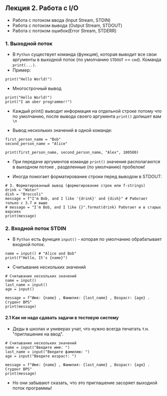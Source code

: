 ## Лекция 2. Работа с I/O

* Работа с потоком ввода (Input Stream, STDIN)
* Работа с потоком вывода (Output Stream, STDOUT)
* Работа с потоком ошибок(Error Stream, STDERR)


### 1. Выходной поток
* В `Python` существует команда (функция), которая выводит все свои аргументы в выходной поток (по умолчанию `STDOUT` == `cmd`). Команда `print(...)`.
* Пример:
```
print("Hello World!")
```

* Многострочный вывод
```
print("Hello World!")
print("I am uber programmer!")
```

* Каждый print() выводит информация на отдельной строке потому что по умолчанию, после вывода своего аргумента `print()` допишет вам `\n`

* Вывод нескольких значений в одной команде:
```
first_person_name = "Bob"
second_person_name = "Alice"

print(first_person_name, second_person_name, "Alex", 100500)
```
* При передаче аргументов команде `print()` значения располагаются в выходном потоке , разделенные (по умолчанию) пробелом!

* Иногда помогает форматирование строки перед выводом в STDOUT:
```
# 3. Форматированный вывод (форматирование строк или f-strings)
drink = "Water"
dish = "Broccoli"
message = f"I'm Bob, and I like '{drink}' and {dish}" # Работает только с 3.7 и выше
# message = "I'm Bob, and I like {}".format(drink) Работает и в старых версиях
print(message)
```

### 2. Входной поток STDIN
* В `Python` есть функция `input()` - которая по умолчанию обрабатывает входной поток.
```
name = input() # "Alice and Bob"
print(f"Hello, It's {name}")
```

* Считывание нескольких значений
```
# Считывание нескольких значений
name = input()
last_name = input()
age = input()

message = f"Имя: {name} , Фамилия: {last_name} , Возраст: {age} . Студент BPS"
print(message)
```

#### 2.1 Как не надо сдавать задачи в тестовую систему
* Деды в школах и универах учат, что нужно всегда печатать т.н. "приглашение на ввод".
```
# Считывание нескольких значений
name = input("Введите имя: ")
last_name = input("Введите фамилию: ")
age = input("Введите возраст: ")

message = f"Имя: {name} , Фамилия: {last_name} , Возраст: {age} . Студент BPS"
print(message)
```
* Но они забывают сказать, что это приглашение засоряет выходной поток программы!